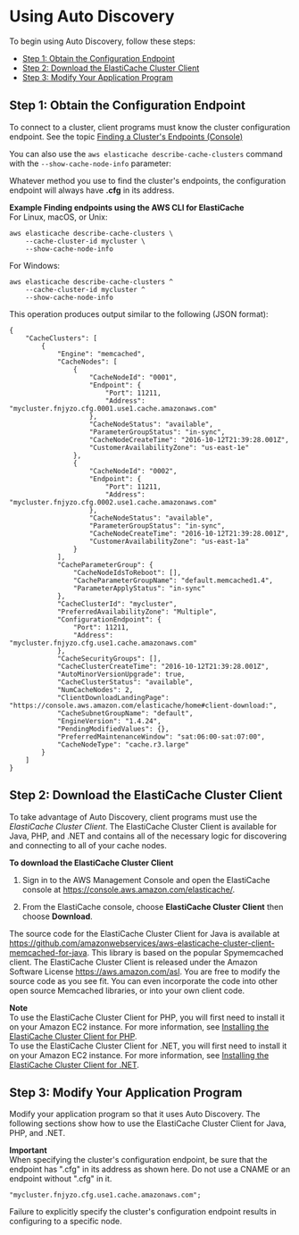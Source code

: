 # Using Auto Discovery<a name="AutoDiscovery.Using"></a>

To begin using Auto Discovery, follow these steps:
+ [Step 1: Obtain the Configuration Endpoint](#AutoDiscovery.Using.ConfigEndpoint)
+ [Step 2: Download the ElastiCache Cluster Client](#AutoDiscovery.Using.ClusterClient)
+ [Step 3: Modify Your Application Program](#AutoDiscovery.Using.ModifyApp)

## Step 1: Obtain the Configuration Endpoint<a name="AutoDiscovery.Using.ConfigEndpoint"></a>

To connect to a cluster, client programs must know the cluster configuration endpoint\. See the topic [Finding a Cluster's Endpoints \(Console\)](Endpoints.md#Endpoints.Find.Memcached)

You can also use the `aws elasticache describe-cache-clusters` command with the `--show-cache-node-info` parameter:

Whatever method you use to find the cluster's endpoints, the configuration endpoint will always have **\.cfg** in its address\.

**Example Finding endpoints using the AWS CLI for ElastiCache**  
For Linux, macOS, or Unix:  

```
aws elasticache describe-cache-clusters \
    --cache-cluster-id mycluster \
    --show-cache-node-info
```
For Windows:  

```
aws elasticache describe-cache-clusters ^
    --cache-cluster-id mycluster ^
    --show-cache-node-info
```
This operation produces output similar to the following \(JSON format\):  

```
{
    "CacheClusters": [
        {
            "Engine": "memcached", 
            "CacheNodes": [
                {
                    "CacheNodeId": "0001", 
                    "Endpoint": {
                        "Port": 11211, 
                        "Address": "mycluster.fnjyzo.cfg.0001.use1.cache.amazonaws.com"
                    }, 
                    "CacheNodeStatus": "available", 
                    "ParameterGroupStatus": "in-sync", 
                    "CacheNodeCreateTime": "2016-10-12T21:39:28.001Z", 
                    "CustomerAvailabilityZone": "us-east-1e"
                }, 
                {
                    "CacheNodeId": "0002", 
                    "Endpoint": {
                        "Port": 11211, 
                        "Address": "mycluster.fnjyzo.cfg.0002.use1.cache.amazonaws.com"
                    }, 
                    "CacheNodeStatus": "available", 
                    "ParameterGroupStatus": "in-sync", 
                    "CacheNodeCreateTime": "2016-10-12T21:39:28.001Z", 
                    "CustomerAvailabilityZone": "us-east-1a"
                }
            ], 
            "CacheParameterGroup": {
                "CacheNodeIdsToReboot": [], 
                "CacheParameterGroupName": "default.memcached1.4", 
                "ParameterApplyStatus": "in-sync"
            }, 
            "CacheClusterId": "mycluster", 
            "PreferredAvailabilityZone": "Multiple", 
            "ConfigurationEndpoint": {
                "Port": 11211, 
                "Address": "mycluster.fnjyzo.cfg.use1.cache.amazonaws.com"
            }, 
            "CacheSecurityGroups": [], 
            "CacheClusterCreateTime": "2016-10-12T21:39:28.001Z", 
            "AutoMinorVersionUpgrade": true, 
            "CacheClusterStatus": "available", 
            "NumCacheNodes": 2, 
            "ClientDownloadLandingPage": "https://console.aws.amazon.com/elasticache/home#client-download:", 
            "CacheSubnetGroupName": "default", 
            "EngineVersion": "1.4.24", 
            "PendingModifiedValues": {}, 
            "PreferredMaintenanceWindow": "sat:06:00-sat:07:00", 
            "CacheNodeType": "cache.r3.large"
        }
    ]
}
```

## Step 2: Download the ElastiCache Cluster Client<a name="AutoDiscovery.Using.ClusterClient"></a>

To take advantage of Auto Discovery, client programs must use the *ElastiCache Cluster Client*\. The ElastiCache Cluster Client is available for Java, PHP, and \.NET and contains all of the necessary logic for discovering and connecting to all of your cache nodes\.

**To download the ElastiCache Cluster Client**

1. Sign in to the AWS Management Console and open the ElastiCache console at [https://console\.aws\.amazon\.com/elasticache/](https://console.aws.amazon.com/elasticache/)\.

1. From the ElastiCache console, choose **ElastiCache Cluster Client** then choose **Download**\.

The source code for the ElastiCache Cluster Client for Java is available at [https://github\.com/amazonwebservices/aws\-elasticache\-cluster\-client\-memcached\-for\-java](https://github.com/amazonwebservices/aws-elasticache-cluster-client-memcached-for-java)\. This library is based on the popular Spymemcached client\. The ElastiCache Cluster Client is released under the Amazon Software License [https://aws\.amazon\.com/asl](https://aws.amazon.com/asl)\. You are free to modify the source code as you see fit\. You can even incorporate the code into other open source Memcached libraries, or into your own client code\.

**Note**  
To use the ElastiCache Cluster Client for PHP, you will first need to install it on your Amazon EC2 instance\. For more information, see [Installing the ElastiCache Cluster Client for PHP](Appendix.PHPAutoDiscoverySetup.md)\.  
To use the ElastiCache Cluster Client for \.NET, you will first need to install it on your Amazon EC2 instance\. For more information, see [Installing the ElastiCache Cluster Client for \.NET](Appendix.DotNETAutoDiscoverySetup.md)\.

## Step 3: Modify Your Application Program<a name="AutoDiscovery.Using.ModifyApp"></a>

Modify your application program so that it uses Auto Discovery\. The following sections show how to use the ElastiCache Cluster Client for Java, PHP, and \.NET\. 

**Important**  
When specifying the cluster's configuration endpoint, be sure that the endpoint has "\.cfg" in its address as shown here\. Do not use a CNAME or an endpoint without "\.cfg" in it\.   

```
"mycluster.fnjyzo.cfg.use1.cache.amazonaws.com";
```
 Failure to explicitly specify the cluster's configuration endpoint results in configuring to a specific node\.
